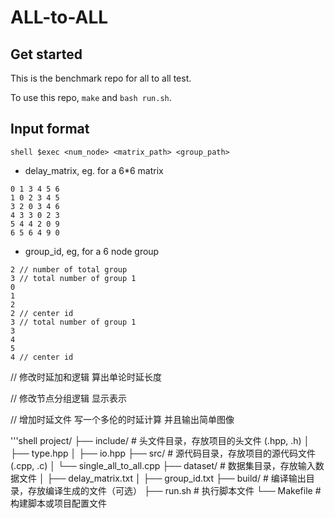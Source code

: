 # ALL-to-ALL

## Get started

This is the benchmark repo for all to all test.

To use this repo, `make` and `bash run.sh`.


## Input format

``shell
$exec <num_node> <matrix_path> <group_path>
``

* delay_matrix, eg. for a 6*6 matrix

```shell
0 1 3 4 5 6
1 0 2 3 4 5
3 2 0 3 4 6
4 3 3 0 2 3
5 4 4 2 0 9
6 5 6 4 9 0
```

* group_id, eg, for a 6 node group

```shell
2 // number of total group
3 // total number of group 1
0 
1
2
2 // center id
3 // total number of group 1
3
4
5
4 // center id
```

// 修改时延加和逻辑 算出单论时延长度

// 修改节点分组逻辑 显示表示

// 增加时延文件 写一个多伦的时延计算 并且输出简单图像


'''shell
project/
├── include/       # 头文件目录，存放项目的头文件 (.hpp, .h)
│   ├── type.hpp
│   ├── io.hpp
├── src/           # 源代码目录，存放项目的源代码文件 (.cpp, .c)
│   └── single_all_to_all.cpp
├── dataset/       # 数据集目录，存放输入数据文件
│   ├── delay_matrix.txt
│   ├── group_id.txt
├── build/         # 编译输出目录，存放编译生成的文件（可选）
├── run.sh         # 执行脚本文件
└── Makefile       # 构建脚本或项目配置文件